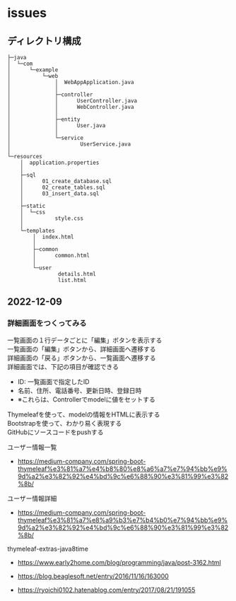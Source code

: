 # issues

## ディレクトリ構成

```plaintext
├─java
│  └─com
│      └─example
│          └─web
│              │  WebAppApplication.java
│              │
│              ├─controller
│              │      UserController.java
│              │      WebController.java
│              │
│              ├─entity
│              │      User.java
│              │
│              └─service
│                      UserService.java
│
└─resources
    │  application.properties
    │
    ├─sql
    │      01_create_database.sql
    │      02_create_tables.sql
    │      03_insert_data.sql
    │
    ├─static
    │  └─css
    │          style.css
    │
    └─templates
        │  index.html
        │
        ├─common
        │      common.html
        │
        └─user
                details.html
                list.html
```

## 2022-12-09

### 詳細画面をつくってみる

一覧画面の１行データごとに「編集」ボタンを表示する  
一覧画面の「編集」ボタンから、詳細画面へ遷移する  
詳細画面の「戻る」ボタンから、一覧画面へ遷移する  
詳細画面では、下記の項目が確認できる  

- ID: 一覧画面で指定したID  
- 名前、住所、電話番号、更新日時、登録日時  
- ※これらは、Controllerでmodelに値をセットする  

Thymeleafを使って、modelの情報をHTMLに表示する  
Bootstrapを使って、わかり易く表現する  
GitHubにソースコードをpushする  

ユーザー情報一覧

- <https://medium-company.com/spring-boot-thymeleaf%e3%81%a7%e4%b8%80%e8%a6%a7%e7%94%bb%e9%9d%a2%e3%82%92%e4%bd%9c%e6%88%90%e3%81%99%e3%82%8b/>

ユーザー情報詳細

- <https://medium-company.com/spring-boot-thymeleaf%e3%81%a7%e8%a9%b3%e7%b4%b0%e7%94%bb%e9%9d%a2%e3%82%92%e4%bd%9c%e6%88%90%e3%81%99%e3%82%8b/>

thymeleaf-extras-java8time

- <https://www.early2home.com/blog/programming/java/post-3162.html>

- <https://blog.beaglesoft.net/entry/2016/11/16/163000>

- <https://ryoichi0102.hatenablog.com/entry/2017/08/21/191055>
